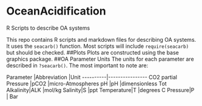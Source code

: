 OceanAcidification
==================

R Scripts to describe OA systems

This repo contains R scripts and markdown files for describing OA systems. It uses the ```seacarb()``` function. Most scripts will include ```require(seacarb)``` but should be checked.
##Plots
Plots are constructed using the base graphics package.
##OA Parameter Units
The units for each parameter are described in ```?seacarb()```. The most important to note are:

Parameter |Abbreviation |Unit
----------|----------------
CO2 partial Pressure |pCO2      |micro-Atmospheres
pH        |pH |dimensionless
Tot Alkalinity|ALK   |mol/kg
Salinity|S       |ppt
Temperature|T      |degrees C
Pressure|P | Bar
